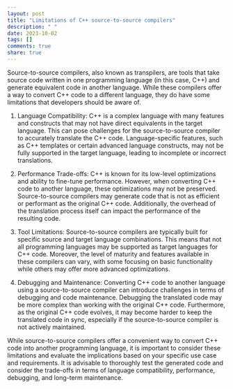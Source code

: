 ```yaml
---
layout: post
title: "Limitations of C++ source-to-source compilers"
description: " "
date: 2023-10-02
tags: []
comments: true
share: true
---
```


Source-to-source compilers, also known as transpilers, are tools that take source code written in one programming language (in this case, C++) and generate equivalent code in another language. While these compilers offer a way to convert C++ code to a different language, they do have some limitations that developers should be aware of.

1. Language Compatibility: C++ is a complex language with many features and constructs that may not have direct equivalents in the target language. This can pose challenges for the source-to-source compiler to accurately translate the C++ code. Language-specific features, such as C++ templates or certain advanced language constructs, may not be fully supported in the target language, leading to incomplete or incorrect translations.

2. Performance Trade-offs: C++ is known for its low-level optimizations and ability to fine-tune performance. However, when converting C++ code to another language, these optimizations may not be preserved. Source-to-source compilers may generate code that is not as efficient or performant as the original C++ code. Additionally, the overhead of the translation process itself can impact the performance of the resulting code.

3. Tool Limitations: Source-to-source compilers are typically built for specific source and target language combinations. This means that not all programming languages may be supported as target languages for C++ code. Moreover, the level of maturity and features available in these compilers can vary, with some focusing on basic functionality while others may offer more advanced optimizations.

4. Debugging and Maintenance: Converting C++ code to another language using a source-to-source compiler can introduce challenges in terms of debugging and code maintenance. Debugging the translated code may be more complex than working with the original C++ code. Furthermore, as the original C++ code evolves, it may become harder to keep the translated code in sync, especially if the source-to-source compiler is not actively maintained.

While source-to-source compilers offer a convenient way to convert C++ code into another programming language, it is important to consider these limitations and evaluate the implications based on your specific use case and requirements. It is advisable to thoroughly test the generated code and consider the trade-offs in terms of language compatibility, performance, debugging, and long-term maintenance.